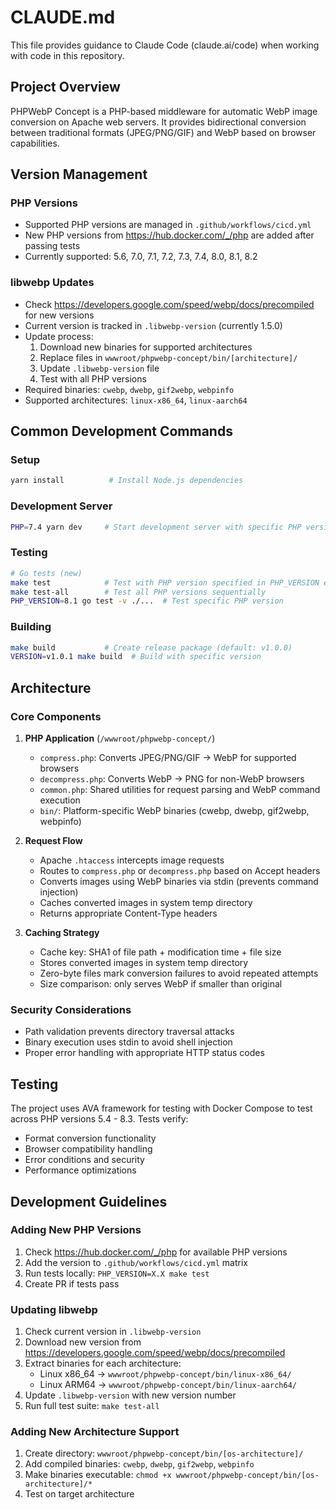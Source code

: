# CLAUDE.md

This file provides guidance to Claude Code (claude.ai/code) when working with code in this repository.

## Project Overview

PHPWebP Concept is a PHP-based middleware for automatic WebP image conversion on Apache web servers. It provides bidirectional conversion between traditional formats (JPEG/PNG/GIF) and WebP based on browser capabilities.

## Version Management

### PHP Versions
- Supported PHP versions are managed in `.github/workflows/cicd.yml`
- New PHP versions from https://hub.docker.com/_/php are added after passing tests
- Currently supported: 5.6, 7.0, 7.1, 7.2, 7.3, 7.4, 8.0, 8.1, 8.2

### libwebp Updates
- Check https://developers.google.com/speed/webp/docs/precompiled for new versions
- Current version is tracked in `.libwebp-version` (currently 1.5.0)
- Update process:
  1. Download new binaries for supported architectures
  2. Replace files in `wwwroot/phpwebp-concept/bin/[architecture]/`
  3. Update `.libwebp-version` file
  4. Test with all PHP versions
- Required binaries: `cwebp`, `dwebp`, `gif2webp`, `webpinfo`
- Supported architectures: `linux-x86_64`, `linux-aarch64`

## Common Development Commands

### Setup
```bash
yarn install          # Install Node.js dependencies
```

### Development Server
```bash
PHP=7.4 yarn dev     # Start development server with specific PHP version
```

### Testing
```bash
# Go tests (new)
make test            # Test with PHP version specified in PHP_VERSION env var
make test-all        # Test all PHP versions sequentially
PHP_VERSION=8.1 go test -v ./...  # Test specific PHP version

```

### Building
```bash
make build           # Create release package (default: v1.0.0)
VERSION=v1.0.1 make build  # Build with specific version
```

## Architecture

### Core Components

1. **PHP Application** (`/wwwroot/phpwebp-concept/`)
   - `compress.php`: Converts JPEG/PNG/GIF → WebP for supported browsers
   - `decompress.php`: Converts WebP → PNG for non-WebP browsers
   - `common.php`: Shared utilities for request parsing and WebP command execution
   - `bin/`: Platform-specific WebP binaries (cwebp, dwebp, gif2webp, webpinfo)

2. **Request Flow**
   - Apache `.htaccess` intercepts image requests
   - Routes to `compress.php` or `decompress.php` based on Accept headers
   - Converts images using WebP binaries via stdin (prevents command injection)
   - Caches converted images in system temp directory
   - Returns appropriate Content-Type headers

3. **Caching Strategy**
   - Cache key: SHA1 of file path + modification time + file size
   - Stores converted images in system temp directory
   - Zero-byte files mark conversion failures to avoid repeated attempts
   - Size comparison: only serves WebP if smaller than original

### Security Considerations

- Path validation prevents directory traversal attacks
- Binary execution uses stdin to avoid shell injection
- Proper error handling with appropriate HTTP status codes

## Testing

The project uses AVA framework for testing with Docker Compose to test across PHP versions 5.4 - 8.3. Tests verify:
- Format conversion functionality
- Browser compatibility handling
- Error conditions and security
- Performance optimizations

## Development Guidelines

### Adding New PHP Versions
1. Check https://hub.docker.com/_/php for available PHP versions
2. Add the version to `.github/workflows/cicd.yml` matrix
3. Run tests locally: `PHP_VERSION=X.X make test`
4. Create PR if tests pass

### Updating libwebp
1. Check current version in `.libwebp-version`
2. Download new version from https://developers.google.com/speed/webp/docs/precompiled
3. Extract binaries for each architecture:
   - Linux x86_64 → `wwwroot/phpwebp-concept/bin/linux-x86_64/`
   - Linux ARM64 → `wwwroot/phpwebp-concept/bin/linux-aarch64/`
4. Update `.libwebp-version` with new version number
5. Run full test suite: `make test-all`

### Adding New Architecture Support
1. Create directory: `wwwroot/phpwebp-concept/bin/[os-architecture]/`
2. Add compiled binaries: `cwebp`, `dwebp`, `gif2webp`, `webpinfo`
3. Make binaries executable: `chmod +x wwwroot/phpwebp-concept/bin/[os-architecture]/*`
4. Test on target architecture